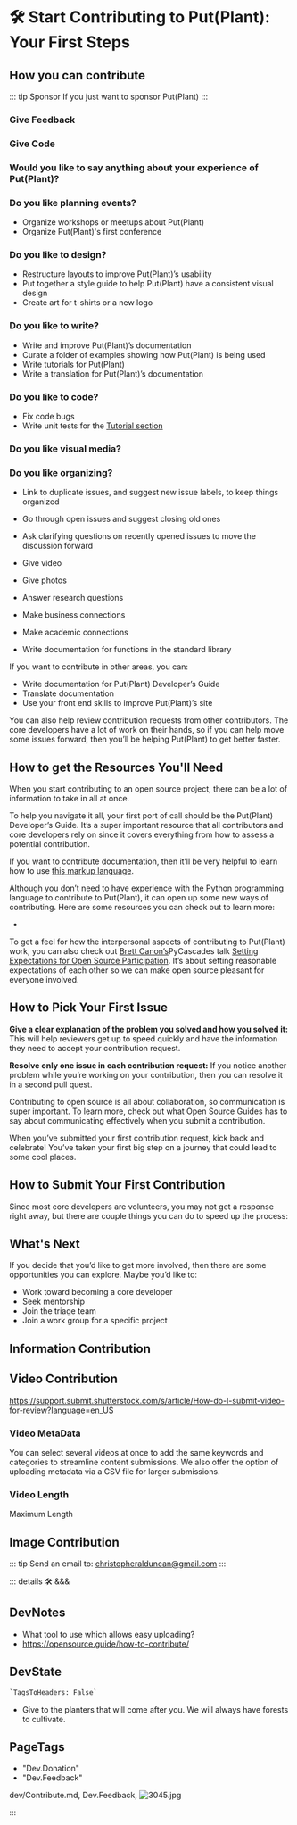 
# 🛠 Start Contributing to Put(Plant): Your First Steps

## How you can contribute

::: tip Sponsor
If you just want to sponsor Put(Plant)
:::

### Give Feedback

### Give Code

### Would you like to say anything about your experience of Put(Plant)?

### Do you like planning events?

- Organize workshops or meetups about Put(Plant)
- Organize Put(Plant)'s first conference

### Do you like to design?

- Restructure layouts to improve Put(Plant)’s usability
- Put together a style guide to help Put(Plant) have a consistent visual design
- Create art for t-shirts or a new logo

### Do you like to write?

- Write and improve Put(Plant)’s documentation
- Curate a folder of examples showing how Put(Plant) is being used
- Write tutorials for Put(Plant)
- Write a translation for Put(Plant)’s documentation

### Do you like to code?

- Fix code bugs
- Write unit tests for the [Tutorial section](/tutorial/Overview)

### Do you like visual media?

### Do you like organizing?

- Link to duplicate issues, and suggest new issue labels, to keep things organized
- Go through open issues and suggest closing old ones
- Ask clarifying questions on recently opened issues to move the discussion forward

- Give video
- Give photos
- Answer research questions
- Make business connections
- Make academic connections

- Write documentation for functions in the standard library

If you want to contribute in other areas, you can:

- Write documentation for Put(Plant) Developer’s Guide
- Translate documentation
- Use your front end skills to improve Put(Plant)’s site

You can also help review contribution requests from other contributors. The core developers have a lot of work on their hands, so if you can help move some issues forward, then you’ll be helping Put(Plant) to get better faster.

## How to get the Resources You'll Need

When you start contributing to an open source project, there can be a lot of information to take in all at once.

To help you navigate it all, your first port of call should be the Put(Plant) Developer’s Guide. It’s a super important resource that all contributors and core developers rely on since it covers everything from how to assess a potential contribution.

If you want to contribute documentation, then it’ll be very helpful to learn how to use [this markup language](https://www.markdownguide.org/cheat-sheet/).

Although you don’t need to have experience with the Python programming language to contribute to Put(Plant), it can open up some new ways of contributing. Here are some resources you can check out to learn more:

-

To get a feel for how the interpersonal aspects of contributing to Put(Plant) work, you can also check out [Brett Canon’s](https://ca.linkedin.com/in/drbrettcannon)PyCascades talk [Setting Expectations for Open Source Participation](https://www.youtube.com/watch?v=-Nk-8fSJM6I). It’s about setting reasonable expectations of each other so we can make open source pleasant for everyone involved.

## How to Pick Your First Issue

**Give a clear explanation of the problem you solved and how you solved it:** This will help reviewers get up to speed quickly and have the information they need to accept your contribution request.

**Resolve only one issue in each contribution request:** If you notice another problem while you’re working on your contribution, then you can resolve it in a second pull quest.

Contributing to open source is all about collaboration, so communication is super important. To learn more, check out what Open Source Guides has to say about communicating effectively when you submit a contribution.

When you’ve submitted your first contribution request, kick back and celebrate! You’ve taken your first big step on a journey that could lead to some cool places.

## How to Submit Your First Contribution

Since most core developers are volunteers, you may not get a response right away, but there are couple things you can do to speed up the process:

## What's Next

If you decide that you’d like to get more involved, then there are some opportunities you can explore. Maybe you’d like to:

- Work toward becoming a core developer
- Seek mentorship
- Join the triage team
- Join a work group for a specific project

## Information Contribution

## Video Contribution

<https://support.submit.shutterstock.com/s/article/How-do-I-submit-video-for-review?language=en_US>

### Video MetaData

You can select several videos at once to add the same keywords and categories to streamline content submissions. We also offer the option of uploading metadata via a CSV file for larger submissions.

### Video Length

Maximum Length

## Image Contribution

::: tip Send an email to:
<christopheralduncan@gmail.com>
:::

::: details 🛠 <dev>&&&</dev>

## DevNotes

- What tool to use which allows easy uploading?
- <https://opensource.guide/how-to-contribute/>

## DevState

```py
`TagsToHeaders: False`
```

- Give to the planters that will come after you. We will always have forests to cultivate.

<h2>PageTags</h2>

- "Dev.Donation"
- "Dev.Feedback"

dev/Contribute.md, <dev>Dev.Feedback</dev>, ![3045.jpg](/PaperPhoto/3045.jpg)

:::
